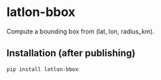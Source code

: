 # latlon-bbox

Compute a bounding box from (lat, lon, radius_km).

## Installation (after publishing)
```bash
pip install latlon-bbox
